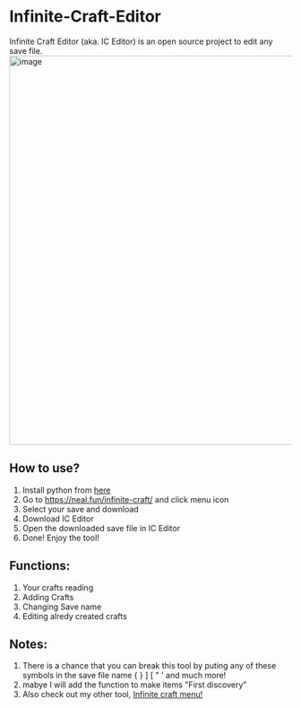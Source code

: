 # Infinite-Craft-Editor
Infinite Craft Editor (aka. IC Editor) is an open source project to edit any save file.
<img width="1087" height="694" alt="image" src="https://github.com/user-attachments/assets/dc6b0eeb-b685-441f-ad21-39c2c8168c6a" />
## How to use?
1. Install python from [here](https://www.python.org/downloads/)
2. Go to https://neal.fun/infinite-craft/ and click menu icon  
3. Select your save and download  
4. Download IC Editor  
5. Open the downloaded save file in IC Editor  
6. Done! Enjoy the tool!
## Functions:  
1. Your crafts reading  
2. Adding Crafts  
3. Changing Save name
4. Editing alredy created crafts
## Notes:
1. There is a chance that you can break this tool by puting any of these symbols in the save file name { } ] [ " ' and much more!
2. mabye I will add the function to make items "First discovery"
3. Also check out my other tool, [Infinite craft menu!](https://github.com/Pinoki8/Neal.fun-Infinite-Craft-Menu)
